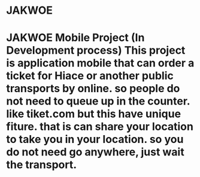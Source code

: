 # JAKWOE
# JAKWOE Mobile Project (In Development process)  This project is application mobile that can order a ticket for Hiace or another public transports by online. so people do not need to queue up in the counter. like tiket.com but this have unique fiture. that is can share your location to take you in your location. so you do not need go anywhere, just wait the transport.
